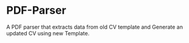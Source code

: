 # PDF-Parser
A PDF parser that extracts data from old CV template and Generate an updated CV using new Template. 

